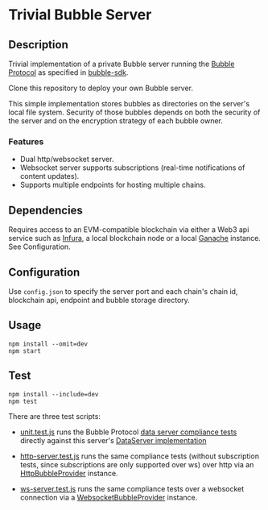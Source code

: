 # Trivial Bubble Server

## Description

Trivial implementation of a private Bubble server running the [Bubble Protocol](https://bubbleprotocol.com) as specified in [bubble-sdk](https://github.com/Bubble-Protocol/bubble-sdk/tree/main/packages/server).

Clone this repository to deploy your own Bubble server.

This simple implementation stores bubbles as directories on the server's local file system.  Security of those bubbles depends on both the security of the server and on the encryption strategy of each bubble owner.

### Features

- Dual http/websocket server.
- Websocket server supports subscriptions (real-time notifications of content updates).
- Supports multiple endpoints for hosting multiple chains.

## Dependencies

Requires access to an EVM-compatible blockchain via either a Web3 api service such as [Infura](https://www.infura.io/), a local blockchain node or a local [Ganache](https://trufflesuite.com/ganache/) instance.  See Configuration.


## Configuration

Use `config.json` to specify the server port and each chain's chain id, blockchain api, endpoint and bubble storage directory.

## Usage
```
npm install --omit=dev
npm start
```

## Test
```
npm install --include=dev
npm test
```

There are three test scripts:
- [unit.test.js](./test/v2/unit.test.js) runs the Bubble Protocol [data server compliance tests](https://github.com/Bubble-Protocol/bubble-sdk/tree/main/packages/server/test/DataServerTestSuite) directly against this server's [DataServer implementation](./src/v2/TrivialDataServer.js)

- [http-server.test.js](./test/http-server.test.js) runs the same compliance tests (without subscription tests, since subscriptions are only supported over ws) over http via an [HttpBubbleProvider](https://github.com/Bubble-Protocol/bubble-sdk/tree/main/packages/client/src/bubble-providers) instance.

- [ws-server.test.js](./test/ws-server.test.js) runs the same compliance tests over a websocket connection via a [WebsocketBubbleProvider](https://github.com/Bubble-Protocol/bubble-sdk/tree/main/packages/client/src/bubble-providers) instance.